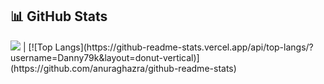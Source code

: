 ## 📊 GitHub Stats

<picture>
    <source
      srcset="https://github-readme-stats.vercel.app/api?username=Danny79k&show_icons=true&theme=radical"
      media="(prefers-color-scheme: dark)"
    />
    <source
      srcset="https://github-readme-stats.vercel.app/api?username=Danny79k&show_icons=true"
      media="(prefers-color-scheme: light), (prefers-color-scheme: no-preference)"
    />
    <img src="https://github-readme-stats.vercel.app/api?username=Danny79k&show_icons=true" />
  </picture> | [![Top Langs](https://github-readme-stats.vercel.app/api/top-langs/?username=Danny79k&layout=donut-vertical)](https://github.com/anuraghazra/github-readme-stats)
